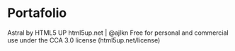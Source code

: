# Portafolio

Astral by HTML5 UP
html5up.net | @ajlkn
Free for personal and commercial use under the CCA 3.0 license (html5up.net/license)
